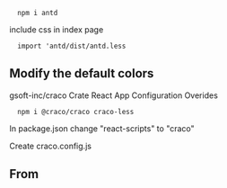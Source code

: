 

```
  npm i antd
```
include css in index page

```
  import 'antd/dist/antd.less
```

## Modify the default colors
gsoft-inc/craco
Crate React App Configuration Overides
```
  npm i @craco/craco craco-less
```

In package.json change "react-scripts" to "craco"


Create craco.config.js


## From
```
```



